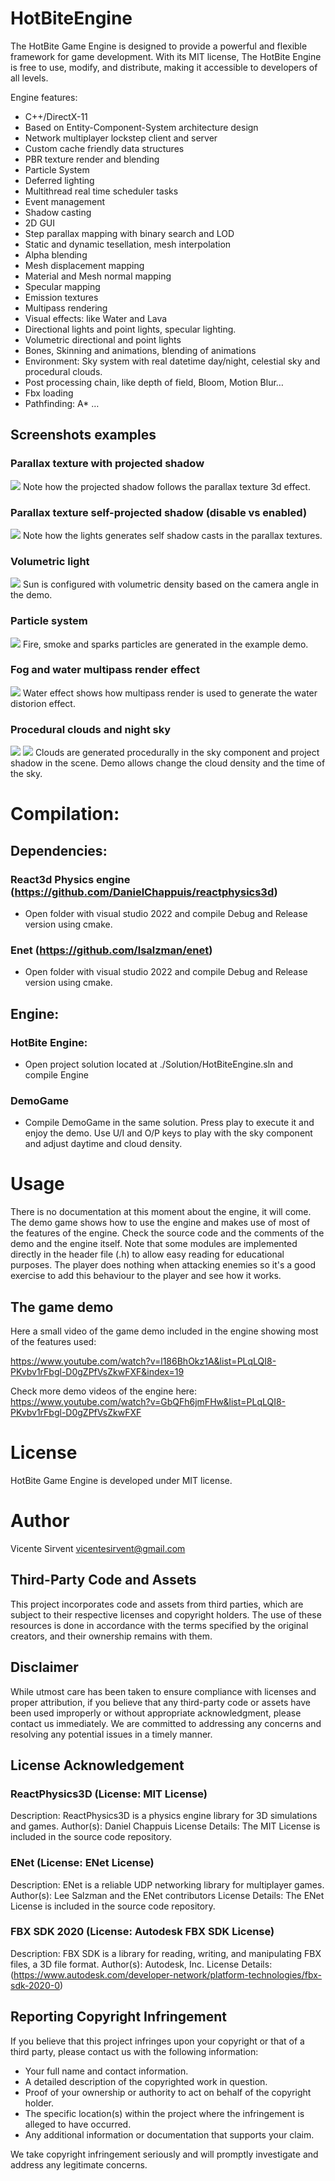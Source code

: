 # HotBiteEngine
The HotBite Game Engine is designed to provide a powerful and flexible framework for game development. With its MIT license, The HotBite Engine is free to use, modify, and distribute, making it accessible to developers of all levels.

Engine features:

- C++/DirectX-11
- Based on Entity-Component-System architecture design
- Network multiplayer lockstep client and server
- Custom cache friendly data structures
- PBR texture render and blending
- Particle System
- Deferred lighting
- Multithread real time scheduler tasks
- Event management
- Shadow casting
- 2D GUI
- Step parallax mapping with binary search and LOD
- Static and dynamic tesellation, mesh interpolation
- Alpha blending
- Mesh displacement mapping
- Material and Mesh normal mapping
- Specular mapping
- Emission textures
- Multipass rendering
- Visual effects: like Water and Lava
- Directional lights and point lights, specular lighting.
- Volumetric directional and point lights
- Bones, Skinning and animations, blending of animations
- Environment: Sky system with real datetime day/night, celestial sky and procedural clouds.
- Post processing chain, like depth of field, Bloom, Motion Blur…
- Fbx loading
- Pathfinding: A*
…

## Screenshots examples
### Parallax texture with projected shadow
![](Tests/Images/parallax_shadow.png)
Note how the projected shadow follows the parallax texture 3d effect.

### Parallax texture self-projected shadow (disable vs enabled)
![](Tests/Images/parallax_self_shadow_compare.jpg)
Note how the lights generates self shadow casts in the parallax textures.

### Volumetric light
![](Tests/Images/volumetric_light.jpg)
Sun is configured with volumetric density based on the camera angle in the demo.

### Particle system
![](Tests/Images/particle_system.jpg)
Fire, smoke and sparks particles are generated in the example demo.

### Fog and water multipass render effect
![](Tests/Images/fog_and_water.jpg)
Water effect shows how multipass render is used to generate the water distorion effect.

### Procedural clouds and night sky
![](Tests/Images/procedural_clouds.jpg)
![](Tests/Images/night_sky.jpg)
Clouds are generated procedurally in the sky component and project shadow in the scene. Demo allows change the cloud density and the time of the sky.

# Compilation:

## Dependencies:

### React3d Physics engine (https://github.com/DanielChappuis/reactphysics3d)
- Open folder with visual studio 2022 and compile Debug and Release version using cmake.

### Enet (https://github.com/lsalzman/enet)
- Open folder with visual studio 2022 and compile Debug and Release version using cmake.

## Engine:
### HotBite Engine:
- Open project solution located at ./Solution/HotBiteEngine.sln and compile Engine

### DemoGame
- Compile DemoGame in the same solution. Press play to execute it and enjoy the demo.
Use U/I and O/P keys to play with the sky component and adjust daytime and cloud density.

# Usage
There is no documentation at this moment about the engine, it will come. 
The demo game shows how to use the engine and makes use of most of the features of the engine. Check the source code and the comments of the demo and the engine itself.
Note that some modules are implemented directly in the header file (.h) to allow easy reading for educational purposes. 
The player does nothing when attacking enemies so it's a good exercise to add this behaviour to the player and see how it works.

## The game demo
Here a small video of the game demo included in the engine showing most of the features used:

https://www.youtube.com/watch?v=l186BhOkz1A&list=PLqLQI8-PKvbv1rFbgl-D0gZPfVsZkwFXF&index=19

Check more demo videos of the engine here: https://www.youtube.com/watch?v=GbQFh6jmFHw&list=PLqLQI8-PKvbv1rFbgl-D0gZPfVsZkwFXF

# License
HotBite Game Engine is developed under MIT license. 

# Author
Vicente Sirvent
vicentesirvent@gmail.com

## Third-Party Code and Assets
This project incorporates code and assets from third parties, which are subject to their respective licenses and copyright holders. The use of these resources is done in accordance with the terms specified by the original creators, and their ownership remains with them.

## Disclaimer
While utmost care has been taken to ensure compliance with licenses and proper attribution, if you believe that any third-party code or assets have been used improperly or without appropriate acknowledgment, please contact us immediately. We are committed to addressing any concerns and resolving any potential issues in a timely manner.

## License Acknowledgement
### ReactPhysics3D (License: MIT License)

Description: ReactPhysics3D is a physics engine library for 3D simulations and games.
Author(s): Daniel Chappuis
License Details: The MIT License is included in the source code repository.

### ENet (License: ENet License)

Description: ENet is a reliable UDP networking library for multiplayer games.
Author(s): Lee Salzman and the ENet contributors
License Details: The ENet License is included in the source code repository.

### FBX SDK 2020 (License: Autodesk FBX SDK License)

Description: FBX SDK is a library for reading, writing, and manipulating FBX files, a 3D file format.
Author(s): Autodesk, Inc.
License Details: (https://www.autodesk.com/developer-network/platform-technologies/fbx-sdk-2020-0)

## Reporting Copyright Infringement
If you believe that this project infringes upon your copyright or that of a third party, please contact us with the following information:

- Your full name and contact information.
- A detailed description of the copyrighted work in question.
- Proof of your ownership or authority to act on behalf of the copyright holder.
- The specific location(s) within the project where the infringement is alleged to have occurred.
- Any additional information or documentation that supports your claim.

We take copyright infringement seriously and will promptly investigate and address any legitimate concerns.
